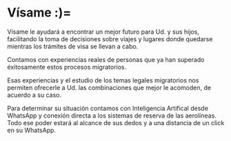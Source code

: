 # Vísame :)=
Vísame le ayudará a encontrar un mejor futuro para Ud. y sus hijos, facilitando la toma de decisiones sobre viajes y lugares donde quedarse mientras los trámites de visa se llevan a cabo.

Contamos con experiencias reales de personas que ya han superado éxitosamente estos procesos migratorios.


Esas experiencias y el estudio de los temas legales migratorios nos permiten ofrecerle a Ud. las combinaciones que mejor le acomoden, de acuerdo a su caso.

Para determinar su situación contamos con Inteligencia Artifical desde WhatsApp y conexión directa a los sistemas de reserva de las aerolíneas. Todo ese poder estará al alcance de sus dedos y a una distancia de un click en su WhatsApp.









